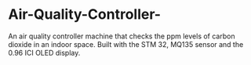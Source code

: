 # Air-Quality-Controller-
An air quality controller machine that checks the ppm levels of carbon dioxide in an indoor space. Built with the STM 32, MQ135 sensor and the 0.96 ICI OLED display. 

